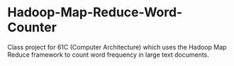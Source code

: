 # Hadoop-Map-Reduce-Word-Counter
Class project for 61C (Computer Architecture) which uses the Hadoop Map Reduce framework to count word frequency in large text documents. 
